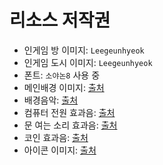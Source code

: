 # 리소스 저작권

- 인게임 방 이미지: `Leegeunhyeok`
- 인게임 도시 이미지: `Leegeunhyeok`
- 폰트: `소야논8` 사용 중
- 메인배경 이미지: [출처](https://www.pixelstalk.net/hd-8-bit-backgrounds/)
- 배경음악: [출처](https://bgmstore.net/playlists/play/WdfYZ?q_type=category&q=%EB%B9%84%ED%8A%B8)
- 컴퓨터 전원 효과음: [출처](https://opengameart.org/content/8-bit-powerup-1)
- 문 여는 소리 효과음: [출처](http://jinstale.tistory.com/966?category=261763)
- 코인 효과음: [출처](https://opengameart.org/content/10-8bit-coin-sounds)
- 아이콘 이미지: [출처](http://www.iconarchive.com/show/small-n-flat-icons-by-paomedia/bitcoin-icon.html)
